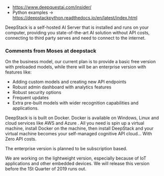 * https://www.deepquestai.com/insider/
* Python examples -> https://deepstackpython.readthedocs.io/en/latest/index.html

DeepStack is a self-hosted AI Server that is installed and runs on your computer, providing you state-of-the-art AI solution without API costs, connecting to third party serves and need to connect to the internet.


### Comments from Moses at deepstack
On the business model, our current plan is to provide a basic free version with preloaded models, while there will be an enterprise version with features like:

- Adding custom models and creating new API endpoints 
- Robust admin dashboard with analytics features 
- Robust security options 
- Frequent updates 
- Extra pre-built models with wider recognition capabilities and applications.

DeepStack is is built on Docker. Docker is available on Windows, Linux and cloud services like AWS and Azure . All you need is spin up a virtual machine, install Docker on the machine, then install DeepStack and your virtual machine becomes your self-managed cognitive API cloud...  With Zero API costs.

The enterprise version is planned to be subscription based.

We are working on the lightweight version, especially because of IoT applications and other embedded devices. We will release this version before the 1St Quarter of 2019 runs out.